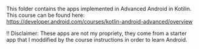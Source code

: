 This folder contains the apps implemented in Advanced Android in Kotilin. This course can be found here: https://developer.android.com/courses/kotlin-android-advanced/overview

!! Disclaimer: These apps are not my propriety, they come from a starter app that I moddified by the course instructions in order to learn Android.
